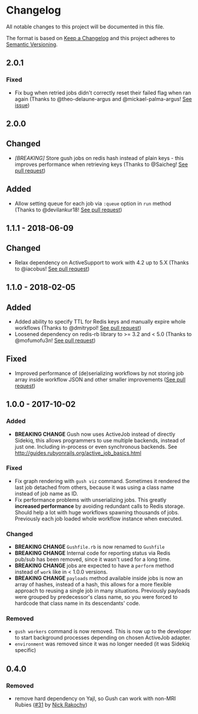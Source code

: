 # Changelog

All notable changes to this project will be documented in this file.

The format is based on [Keep a Changelog](http://keepachangelog.com/en/1.0.0/)
and this project adheres to [Semantic Versioning](http://semver.org/spec/v2.0.0.html).

## 2.0.1

### Fixed

- Fix bug when retried jobs didn't correctly reset their failed flag when ran again (Thanks to @theo-delaune-argus and @mickael-palma-argus! [See issue](https://github.com/chaps-io/gush/issues/61))

## 2.0.0

## Changed

- *[BREAKING]* Store gush jobs on redis hash instead of plain keys - this improves performance when retrieving keys (Thanks to @Saicheg! [See pull request](https://github.com/chaps-io/gush/pull/56))


## Added

- Allow setting queue for each job via `:queue` option in `run` method (Thanks to @devilankur18! [See pull request](https://github.com/chaps-io/gush/pull/58))


## 1.1.1 - 2018-06-09

## Changed

- Relax dependency on ActiveSupport to work with 4.2 up to 5.X (Thanks to @iacobus! [See pull request](https://github.com/chaps-io/gush/pull/54))


## 1.1.0 - 2018-02-05

## Added

- Added ability to specify TTL for Redis keys and manually expire whole workflows (Thanks to @dmitrypol! [See pull request](https://github.com/chaps-io/gush/pull/48))
- Loosened dependency on redis-rb library to >= 3.2 and < 5.0 (Thanks to @mofumofu3n! [See pull request](https://github.com/chaps-io/gush/pull/52))

## Fixed

- Improved performance of (de)serializing workflows by not storing job array inside workflow JSON and other smaller improvements ([See pull request](https://github.com/chaps-io/gush/pull/53))


## 1.0.0 - 2017-10-02

### Added

-  **BREAKING CHANGE** Gush now uses ActiveJob instead of directly Sidekiq, this allows programmers to use multiple backends, instead of just one. Including in-process or even synchronous backends. See http://guides.rubyonrails.org/active_job_basics.html

### Fixed

- Fix graph rendering with `gush viz` command. Sometimes it rendered the last job detached from others, because it was using a class name instead of job name as ID.
- Fix performance problems with unserializing jobs. This greatly **increased performance** by avoiding redundant calls to Redis storage. Should help a lot with huge workflows spawning thousands of jobs. Previously each job loaded whole workflow instance when executed.

### Changed

- **BREAKING CHANGE** `Gushfile.rb` is now renamed to `Gushfile`
- **BREAKING CHANGE** Internal code for reporting status via Redis pub/sub has been removed, since it wasn't used for a long time.
- **BREAKING CHANGE** jobs are expected to have a `perform` method instead of `work` like in < 1.0.0 versions.
- **BREAKING CHANGE** `payloads` method available inside jobs is now an array of hashes, instead of a hash, this allows for a more flexible approach to reusing a single job in many situations. Previously payloads were grouped by predecessor's class name, so you were forced to hardcode that class name in its descendants' code.

### Removed

- `gush workers` command is now removed. This is now up to the developer to start background processes depending on chosen ActiveJob adapter.
- `environment` was removed since it was no longer needed (it was Sidekiq specific)

## 0.4.0

### Removed

- remove hard dependency on Yajl, so Gush can work with non-MRI Rubies ([#31](https://github.com/chaps-io/gush/pull/31) by [Nick Rakochy](https://github.com/chaps-io/gush/pull/31))
